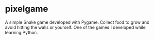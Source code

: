 # pixelgame
A simple Snake game developed with Pygame. Collect food to grow and avoid hitting the walls or yourself. One of the games I developed while learning Python.
